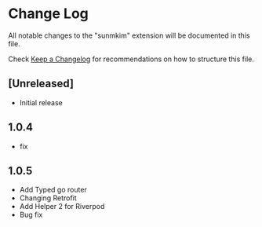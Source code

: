 # Change Log

All notable changes to the "sunmkim" extension will be documented in this file.

Check [Keep a Changelog](http://keepachangelog.com/) for recommendations on how to structure this file.

## [Unreleased]

- Initial release

## 1.0.4

- fix

## 1.0.5

- Add Typed go router
- Changing Retrofit 
- Add Helper 2 for Riverpod
- Bug fix
